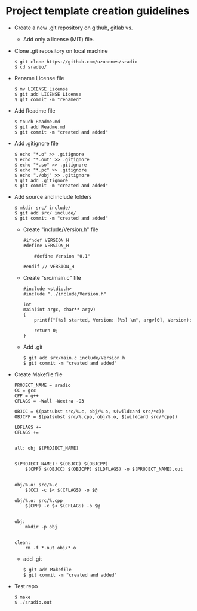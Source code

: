 # Project template creation guidelines


- Create a new .git repository on github, gitlab vs.
	- Add only a license (MIT) file.


- Clone .git repository on local machine
	```
	$ git clone https://github.com/uzunenes/sradio
	$ cd sradio/
	```


- Rename License file
	```
	$ mv LICENSE License
	$ git add LICENSE License 
	$ git commit -m "renamed"
	```


- Add Readme file
	```
	$ touch Readme.md
	$ git add Readme.md
	$ git commit -m "created and added"
	```


- Add .gitignore file
	```
	$ echo "*.o" >> .gitignore
	$ echo "*.out" >> .gitignore
	$ echo "*.so" >> .gitignore
	$ echo "*.pc" >> .gitignore
	$ echo "./obj" >> .gitignore
	$ git add .gitignore
	$ git commit -m "created and added"
	```

- Add source and include folders
	```
	$ mkdir src/ include/
	$ git add src/ include/
	$ git commit -m "created and added"
	```
	- Create "include/Version.h" file
		```
		#ifndef VERSION_H
		#define VERSION_H

			#define Version "0.1"

		#endif // VERSION_H
		```

	- Create "src/main.c" file
		```
		#include <stdio.h>
		#include "../include/Version.h"

		int
		main(int argc, char** argv)
		{
	        printf("[%s] started, Version: [%s] \n", argv[0], Version);

	        return 0;
		}
		```

	- Add .git
		```
		$ git add src/main.c include/Version.h
		$ git commit -m "created and added"
		```


- Create Makefile file
	```
	PROJECT_NAME = sradio 
	CC = gcc
	CPP = g++
	CFLAGS = -Wall -Wextra -O3

	OBJCC = $(patsubst src/%.c, obj/%.o, $(wildcard src/*c))
	OBJCPP = $(patsubst src/%.cpp, obj/%.o, $(wildcard src/*cpp))

	LDFLAGS +=
	CFLAGS +=


	all: obj $(PROJECT_NAME)


	$(PROJECT_NAME): $(OBJCC) $(OBJCPP)
		$(CPP) $(OBJCC) $(OBJCPP) $(LDFLAGS) -o $(PROJECT_NAME).out


	obj/%.o: src/%.c
		$(CC) -c $< $(CFLAGS) -o $@

	obj/%.o: src/%.cpp
		$(CPP) -c $< $(CFLAGS) -o $@


	obj:
		mkdir -p obj


	clean:
		rm -f *.out obj/*.o
	```

	- add .git
		```
		$ git add Makefile
		$ git commit -m "created and added"
		```

- Test repo
	```
	$ make
	$ ./sradio.out
	```
